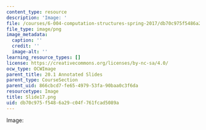 ```yaml
---
content_type: resource
description: 'Image: '
file: /courses/6-004-computation-structures-spring-2017/db70c975f5486a29c04f761fcad5089a_Slide17.png
file_type: image/png
image_metadata:
  caption: ''
  credit: ''
  image-alt: ''
learning_resource_types: []
license: https://creativecommons.org/licenses/by-nc-sa/4.0/
ocw_type: OCWImage
parent_title: 20.1 Annotated Slides
parent_type: CourseSection
parent_uid: 866cbcd7-fe65-4979-53fa-90baa0c3f6da
resourcetype: Image
title: Slide17.png
uid: db70c975-f548-6a29-c04f-761fcad5089a
---
```

Image: 